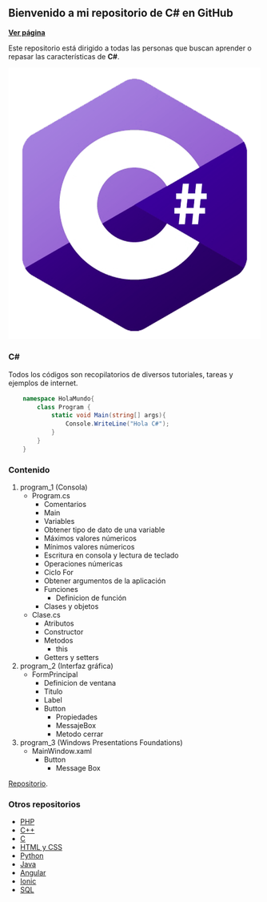 ## Bienvenido a mi repositorio de C# en GitHub

**[Ver página](https://diegoalex24.github.io/C-Sharp-examples)**

Este repositorio está dirigido a todas las personas que buscan aprender o repasar las características de **C#**.

![Image C#](https://raw.githubusercontent.com/diegoAlex24/C-Sharp-examples/master/c-sharp-logo.png)

### C#
Todos los códigos son recopilatorios de diversos tutoriales, tareas y ejemplos de internet.

```c#
    namespace HolaMundo{
        class Program {
            static void Main(string[] args){
                Console.WriteLine("Hola C#");
            }
        }
    }

```

### Contenido

1. program_1 (Consola)
	* Program.cs
		* Comentarios
		* Main
		* Variables
		* Obtener tipo de dato de una variable
		* Máximos valores númericos
		* Mínimos valores númericos
		* Escritura en consola y lectura de teclado
		* Operaciones númericas
		* Ciclo For
		* Obtener argumentos de la aplicación
		* Funciones
			* Definicion de función
		* Clases y objetos
	* Clase.cs
		* Atributos
		* Constructor
		* Metodos
			* this
		* Getters y setters
2. program_2 (Interfaz gráfica)
	* FormPrincipal
		* Definicion de ventana
		* Titulo
		* Label
		* Button
			* Propiedades
			* MessajeBox
			* Metodo cerrar
3. program_3 (Windows Presentations Foundations)
	* MainWindow.xaml
		* Button
			* Message Box

[Repositorio](https://github.com/diegoAlex24/C-Sharp-examples).

### Otros repositorios
* [PHP](https://diegoalex24.github.io/PHP-examples)
* [C++](https://diegoalex24.github.io/C-Plus-Plus-examples)
* [C](https://diegoalex24.github.io/C-examples)
* [HTML y CSS](https://diegoalex24.github.io/HTML-CSS-examples)
* [Python](https://diegoalex24.github.io/Python-examples)
* [Java](https://diegoalex24.github.io/Java-examples)
* [Angular](https://diegoalex24.github.io/Angular-examples)
* [Ionic](https://diegoalex24.github.io/Ionic-examples)
* [SQL](https://diegoalex24.github.io/SQL-examples)
